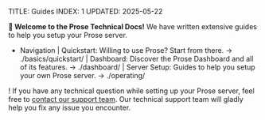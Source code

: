 TITLE: Guides
INDEX: 1
UPDATED: 2025-05-22

**👋 Welcome to the Prose Technical Docs!** We have written extensive guides to help you setup your Prose server.

+ Navigation
  | Quickstart: Willing to use Prose? Start from there. -> ./basics/quickstart/
  | Dashboard: Discover the Prose Dashboard and all of its features. -> ./dashboard/
  | Server Setup: Guides to help you setup your own Prose server. -> ./operating/

! If you have any technical question while setting up your Prose server, feel free to [contact our support team](https://prose.org/contact/). Our technical support team will gladly help you fix any issue you encounter.

